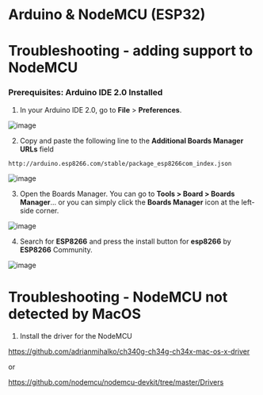 # Arduino & NodeMCU (ESP32)

# Troubleshooting - adding support to NodeMCU 

### Prerequisites: Arduino IDE 2.0 Installed

1. In your Arduino IDE 2.0, go to **File** > **Preferences**.

![image](https://user-images.githubusercontent.com/40029512/196991789-cac2d8ff-931e-4cd7-8517-a100738652a0.png)

2. Copy and paste the following line to the **Additional Boards Manager URLs** field

`http://arduino.esp8266.com/stable/package_esp8266com_index.json`

![image](https://user-images.githubusercontent.com/40029512/196991952-27d66882-4004-4727-8ad4-f01649d233c3.png)

3. Open the Boards Manager. You can go to **Tools > Board > Boards Manager**… or you can simply click the **Boards Manager** icon at the left-side corner.

![image](https://user-images.githubusercontent.com/40029512/196992053-c52789d6-1c27-4561-bfe8-bfe0578008ce.png)

4. Search for **ESP8266** and press the install button for **esp8266** by **ESP8266** Community.

![image](https://user-images.githubusercontent.com/40029512/196992102-bbdb76e6-82d0-4657-8642-3a6fba26856f.png)

# Troubleshooting - NodeMCU not detected by MacOS

1. Install the driver for the NodeMCU

https://github.com/adrianmihalko/ch340g-ch34g-ch34x-mac-os-x-driver

or 

https://github.com/nodemcu/nodemcu-devkit/tree/master/Drivers

